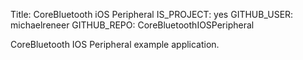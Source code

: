Title: CoreBluetooth iOS Peripheral
IS_PROJECT: yes
GITHUB_USER: michaelreneer
GITHUB_REPO: CoreBluetoothIOSPeripheral

CoreBluetooth IOS Peripheral example application.
